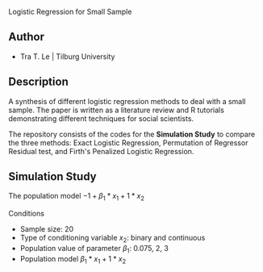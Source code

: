 Logistic Regression for Small Sample

## Author
- Tra T. Le | Tilburg University

## Description
A synthesis of different logistic regression methods to deal with a small sample. The paper is written as a literature review and R tutorials demonstrating different techniques for social scientists. 

The repository consists of the codes for the **Simulation Study** to compare the three methods: Exact Logistic Regression, Permutation of Regressor Residual test, and Firth's Penalized Logistic Regression. 

## Simulation Study
The population model $-1 + \beta_1*x_1 + 1*x_2$

Conditions
- Sample size: 20
- Type of conditioning variable $x_2$: binary and continuous
- Population value of parameter $\beta_1$: 0.075, 2, 3
- Population model $\beta_1*x_1 + 1*x_2$
